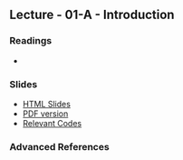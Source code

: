 Lecture - 01-A - Introduction
-----------------------------

### Readings
-

### Slides

- <a base="lms" href="introduction.html" file="print"> HTML Slides</a>
- <a base="lms" href="introduction.pdf" file="print"> PDF version</a>
- <a base="lms" href="introduction.zip" file="code"> Relevant Codes</a>
<!-- <a base="lms" href="w01-intro.ppt" file="ppt"></a> -->

### Advanced References
